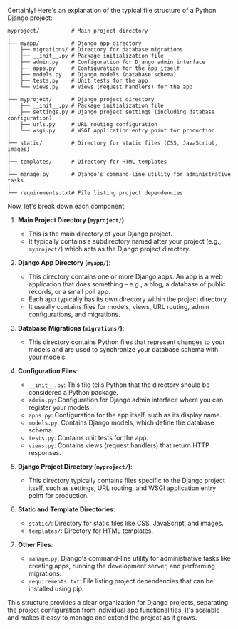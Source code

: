 Certainly! Here's an explanation of the typical file structure of a Python Django project:

```plaintext
myproject/          # Main project directory
│
├── myapp/          # Django app directory
│   ├── migrations/ # Directory for database migrations
│   ├── __init__.py # Package initialization file
│   ├── admin.py    # Configuration for Django admin interface
│   ├── apps.py     # Configuration for the app itself
│   ├── models.py   # Django models (database schema)
│   ├── tests.py    # Unit tests for the app
│   └── views.py    # Views (request handlers) for the app
│
├── myproject/      # Django project directory
│   ├── __init__.py # Package initialization file
│   ├── settings.py # Django project settings (including database configuration)
│   ├── urls.py     # URL routing configuration
│   └── wsgi.py     # WSGI application entry point for production
│
├── static/         # Directory for static files (CSS, JavaScript, images)
│
├── templates/      # Directory for HTML templates
│
├── manage.py       # Django's command-line utility for administrative tasks
│
└── requirements.txt# File listing project dependencies
```

Now, let's break down each component:

1. **Main Project Directory (`myproject/`)**:
   - This is the main directory of your Django project.
   - It typically contains a subdirectory named after your project (e.g., `myproject/`) which acts as the Django project directory.

2. **Django App Directory (`myapp/`)**:
   - This directory contains one or more Django apps. An app is a web application that does something – e.g., a blog, a database of public records, or a small poll app.
   - Each app typically has its own directory within the project directory.
   - It usually contains files for models, views, URL routing, admin configurations, and migrations.

3. **Database Migrations (`migrations/`)**:
   - This directory contains Python files that represent changes to your models and are used to synchronize your database schema with your models.

4. **Configuration Files**:
   - `__init__.py`: This file tells Python that the directory should be considered a Python package.
   - `admin.py`: Configuration for Django admin interface where you can register your models.
   - `apps.py`: Configuration for the app itself, such as its display name.
   - `models.py`: Contains Django models, which define the database schema.
   - `tests.py`: Contains unit tests for the app.
   - `views.py`: Contains views (request handlers) that return HTTP responses.

5. **Django Project Directory (`myproject/`)**:
   - This directory typically contains files specific to the Django project itself, such as settings, URL routing, and WSGI application entry point for production.

6. **Static and Template Directories**:
   - `static/`: Directory for static files like CSS, JavaScript, and images.
   - `templates/`: Directory for HTML templates.

7. **Other Files**:
   - `manage.py`: Django's command-line utility for administrative tasks like creating apps, running the development server, and performing migrations.
   - `requirements.txt`: File listing project dependencies that can be installed using pip.

This structure provides a clear organization for Django projects, separating the project configuration from individual app functionalities. It's scalable and makes it easy to manage and extend the project as it grows.